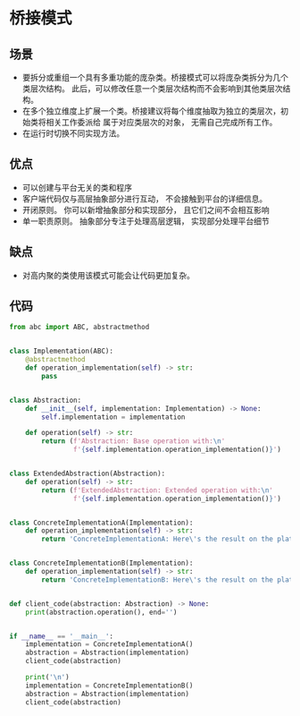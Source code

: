 # 桥接模式

## 场景
- 要拆分或重组一个具有多重功能的庞杂类。桥接模式可以将庞杂类拆分为几个类层次结构。
此后，可以修改任意一个类层次结构而不会影响到其他类层次结构。
- 在多个独立维度上扩展一个类。桥接建议将每个维度抽取为独立的类层次，初始类将相关工作委派给
属于对应类层次的对象， 无需自己完成所有工作。
- 在运行时切换不同实现方法。

## 优点
- 可以创建与平台无关的类和程序
- 客户端代码仅与高层抽象部分进行互动， 不会接触到平台的详细信息。
- 开闭原则。 你可以新增抽象部分和实现部分， 且它们之间不会相互影响
- 单一职责原则。 抽象部分专注于处理高层逻辑， 实现部分处理平台细节

## 缺点
- 对高内聚的类使用该模式可能会让代码更加复杂。

## 代码
```python
from abc import ABC, abstractmethod


class Implementation(ABC):
    @abstractmethod
    def operation_implementation(self) -> str:
        pass


class Abstraction:
    def __init__(self, implementation: Implementation) -> None:
        self.implementation = implementation

    def operation(self) -> str:
        return (f'Abstraction: Base operation with:\n'
                f'{self.implementation.operation_implementation()}')


class ExtendedAbstraction(Abstraction):
    def operation(self) -> str:
        return (f'ExtendedAbstraction: Extended operation with:\n'
                f'{self.implementation.operation_implementation()}')


class ConcreteImplementationA(Implementation):
    def operation_implementation(self) -> str:
        return 'ConcreteImplementationA: Here\'s the result on the platform A'


class ConcreteImplementationB(Implementation):
    def operation_implementation(self) -> str:
        return 'ConcreteImplementationB: Here\'s the result on the platform B'


def client_code(abstraction: Abstraction) -> None:
    print(abstraction.operation(), end='')


if __name__ == '__main__':
    implementation = ConcreteImplementationA()
    abstraction = Abstraction(implementation)
    client_code(abstraction)

    print('\n')
    implementation = ConcreteImplementationB()
    abstraction = Abstraction(implementation)
    client_code(abstraction)
```